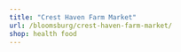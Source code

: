```yaml
---
title: "Crest Haven Farm Market"
url: /bloomsburg/crest-haven-farm-market/
shop: health food
---
```

